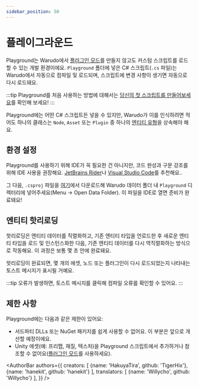 ```yaml
---
sidebar_position: 50
---
```


# 플레이그라운드

Playground는 Warudo에서 [플러그인 모드](plugin-mod)를 만들지 않고도 커스텀 스크립트를 로드할 수 있는 개발 환경이에요. `Playground` 폴더에 넣은 C# 스크립트(`.cs` 파일)는 Warudo에서 자동으로 컴파일 및 로드되며, 스크립트에 변경 사항이 생기면 자동으로 다시 로드돼요.

:::tip
Playground를 처음 사용하는 방법에 대해서는 [당신의 첫 스크립트를 만들어보세요](creating-your-first-script)를 확인해 보세요!
:::

Playground에는 어떤 C# 스크립트든 넣을 수 있지만, Warudo가 이를 인식하려면 적어도 하나의 클래스는 `Node`, `Asset` 또는 `Plugin` 중 하나의 [엔티티 유형](api/entities.md)을 상속해야 해요.

## 환경 설정

Playground를 사용하기 위해 IDE가 꼭 필요한 건 아니지만, 코드 완성과 구문 강조를 위해 IDE 사용을 권장해요. [JetBrains Rider](https://www.jetbrains.com/rider/)나 [Visual Studio Code](https://code.visualstudio.com/)를 추천해요..

그 다음, `.csproj` 파일을 [여기](/scripts/Playground.csproj)에서 다운로드해 Warudo 데이터 폴더 내 `Playground` 디렉터리에 넣어주세요(Menu → Open Data Folder). 이 파일을 IDE로 열면 준비가 완료돼요!

## 엔티티 핫리로딩

핫리로딩은 엔티티 데이터를 직렬화하고, 기존 엔티티 타입을 언로드한 후 새로운 엔티티 타입을 로드 및 인스턴스화한 다음, 기존 엔티티 데이터를 다시 역직렬화하는 방식으로 작동해요. 이 과정은 보통 몇 초 안에 완료돼요.

핫리로딩이 완료되면, 몇 개의 에셋, 노드 또는 플러그인이 다시 로드되었는지 나타내는 토스트 메시지가 표시될 거예요.

:::tip
오류가 발생하면, 토스트 메시지를 클릭해 컴파일 오류를 확인할 수 있어요.
:::

## 제한 사항

Playground에는 다음과 같은 제한이 있어요:

* 서드파티 DLLs 또는 NuGet 패키지를 쉽게 사용할 수 없어요. 이 부분은 앞으로 개선할 예정이에요.
* Unity 에셋(예: 프리팹, 재질, 텍스처)을 Playground 스크립트에서 추가하거나 참조할 수 없어요([플러그인 모드](plugin-mod)를 사용하세요).

<AuthorBar authors={{
  creators: [
    {name: 'HakuyaTira', github: 'TigerHix'},
    {name: 'hanekit', github: 'hanekit'}
  ],
  translators: [
    {name: 'Willycho', github: 'Willycho'}
  ],
}} />